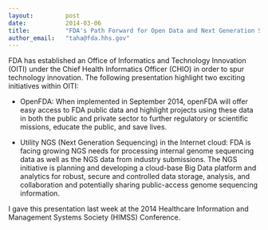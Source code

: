 ```yaml
---
layout:         post
date:           2014-03-06
title:          "FDA's Path Forward for Open Data and Next Generation Sequencing"
author_email:   "taha@fda.hhs.gov"
---
```


FDA has established an Office of Informatics and Technology Innovation (OITI) under the Chief Health Informatics Officer (CHIO) in order to spur technology innovation.  The following presentation highlight two exciting initiatives within OITI:

- OpenFDA: When implemented in September 2014, openFDA will offer easy access to FDA public data and highlight projects using these data in both the public and private sector to further regulatory or scientific missions, educate the public, and save lives.

- Utility NGS (Next Generation Sequencing) in the Internet cloud: FDA is facing growing NGS needs for processing internal genome sequencing data as well as the NGS data from industry submissions.  The NGS initiative is planning and developing a cloud-base Big Data platform and analytics for robust, secure and controlled data storage, analysis, and collaboration and potentially sharing public-access genome sequencing information.

I gave this presentation last week at the 2014 Healthcare Information and Management Systems Society (HIMSS) Conference.

<script async class="speakerdeck-embed" data-id="1479f8a0877401317a0e4eb1fffb7582" data-ratio="1.29456384323641" src="//speakerdeck.com/assets/embed.js"></script>